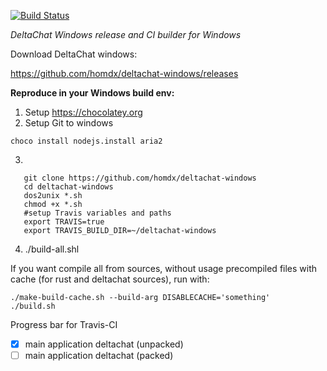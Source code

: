 [![Build Status](https://travis-ci.org/homdx/deltachat-windows.svg?branch=master)](https://travis-ci.org/homdx/deltachat-windows)

*DeltaChat Windows release and CI builder for Windows*

Download DeltaChat windows:

https://github.com/homdx/deltachat-windows/releases



**Reproduce in your Windows build env:**

1. Setup https://chocolatey.org
2. Setup Git to windows

`choco install nodejs.install aria2`

3. 
```
   git clone https://github.com/homdx/deltachat-windows
   cd deltachat-windows
   dos2unix *.sh
   chmod +x *.sh
   #setup Travis variables and paths
   export TRAVIS=true
   export TRAVIS_BUILD_DIR=~/deltachat-windows
```

4. ./build-all.shl


If you want compile all from sources, without usage precompiled files with cache (for rust and deltachat sources), run with:
```
./make-build-cache.sh --build-arg DISABLECACHE='something'
./build.sh
```

Progress bar for Travis-CI
* [x]  main application deltachat (unpacked)
* [ ]  main application deltachat (packed)

